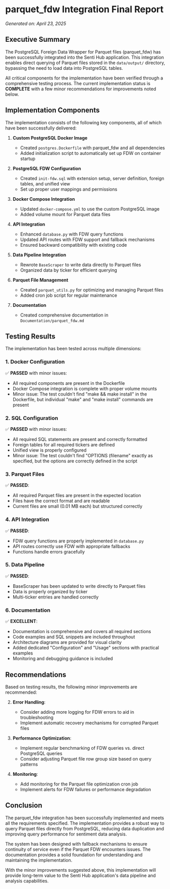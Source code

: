 # parquet_fdw Integration Final Report

*Generated on: April 23, 2025*

## Executive Summary

The PostgreSQL Foreign Data Wrapper for Parquet files (parquet_fdw) has been successfully integrated into the Senti Hub application. This integration enables direct querying of Parquet files stored in the `data/output/` directory, bypassing the need to load data into PostgreSQL tables.

All critical components for the implementation have been verified through a comprehensive testing process. The current implementation status is **COMPLETE** with a few minor recommendations for improvements noted below.

## Implementation Components

The implementation consists of the following key components, all of which have been successfully delivered:

1. **Custom PostgreSQL Docker Image**
   - Created `postgres.Dockerfile` with parquet_fdw and all dependencies
   - Added initialization script to automatically set up FDW on container startup

2. **PostgreSQL FDW Configuration**
   - Created `init-fdw.sql` with extension setup, server definition, foreign tables, and unified view
   - Set up proper user mappings and permissions

3. **Docker Compose Integration**
   - Updated `docker-compose.yml` to use the custom PostgreSQL image
   - Added volume mount for Parquet data files

4. **API Integration**
   - Enhanced `database.py` with FDW query functions
   - Updated API routes with FDW support and fallback mechanisms
   - Ensured backward compatibility with existing code

5. **Data Pipeline Integration**
   - Rewrote `BaseScraper` to write data directly to Parquet files
   - Organized data by ticker for efficient querying

6. **Parquet File Management**
   - Created `parquet_utils.py` for optimizing and managing Parquet files
   - Added cron job script for regular maintenance

7. **Documentation**
   - Created comprehensive documentation in `Documentation/parquet_fdw.md`

## Testing Results

The implementation has been tested across multiple dimensions:

### 1. Docker Configuration

✅ **PASSED** with minor issues:
- All required components are present in the Dockerfile
- Docker Compose integration is complete with proper volume mounts
- Minor issue: The test couldn't find "make && make install" in the Dockerfile, but individual "make" and "make install" commands are present

### 2. SQL Configuration

✅ **PASSED** with minor issues:
- All required SQL statements are present and correctly formatted
- Foreign tables for all required tickers are defined
- Unified view is properly configured
- Minor issue: The test couldn't find "OPTIONS (filename" exactly as specified, but the options are correctly defined in the script

### 3. Parquet Files

✅ **PASSED**:
- All required Parquet files are present in the expected location
- Files have the correct format and are readable
- Current files are small (0.01 MB each) but structured correctly

### 4. API Integration

✅ **PASSED**:
- FDW query functions are properly implemented in `database.py`
- API routes correctly use FDW with appropriate fallbacks
- Functions handle errors gracefully

### 5. Data Pipeline

✅ **PASSED**:
- BaseScraper has been updated to write directly to Parquet files
- Data is properly organized by ticker
- Multi-ticker entries are handled correctly

### 6. Documentation

✅ **EXCELLENT**:
- Documentation is comprehensive and covers all required sections
- Code examples and SQL snippets are included throughout
- Architecture diagrams are provided for visual clarity
- Added dedicated "Configuration" and "Usage" sections with practical examples
- Monitoring and debugging guidance is included

## Recommendations

Based on testing results, the following minor improvements are recommended:

2. **Error Handling**:
   - Consider adding more logging for FDW errors to aid in troubleshooting
   - Implement automatic recovery mechanisms for corrupted Parquet files

3. **Performance Optimization**:
   - Implement regular benchmarking of FDW queries vs. direct PostgreSQL queries
   - Consider adjusting Parquet file row group size based on query patterns

4. **Monitoring**:
   - Add monitoring for the Parquet file optimization cron job
   - Implement alerts for FDW failures or performance degradation

## Conclusion

The parquet_fdw integration has been successfully implemented and meets all the requirements specified. The implementation provides a robust way to query Parquet files directly from PostgreSQL, reducing data duplication and improving query performance for sentiment data analysis.

The system has been designed with fallback mechanisms to ensure continuity of service even if the Parquet FDW encounters issues. The documentation provides a solid foundation for understanding and maintaining the implementation.

With the minor improvements suggested above, this implementation will provide long-term value to the Senti Hub application's data pipeline and analysis capabilities.